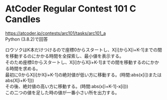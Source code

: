 # AtCoder Regular Contest 101 C Candles  
https://atcoder.jp/contests/arc101/tasks/arc101_a  
Python (3.8.2)で回答  

ロウソクはK本だけつけるので座標0からスタートし、X[i]からX[i+K-1]までの間を移動するのにかかる時間を全探索し、最小値を表示する。  
そのため座標0からスタートし、X[i]からX[i+K-1]までの間を移動するのにかかる時間を求める。  
最初に0からX[i]かX[i+K-1]の絶対値が低い方に移動する。(時間:abs(x[i])またはabs(X[i+K-1]))  
その後、絶対値の高い方に移動する。(時間:abs(x[i+K-1]-x[i]))  
この二つの値を足した時の値が一番小さい所を出力する。
